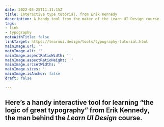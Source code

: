 ```yaml
---
date: 2022-05-25T11:11:15Z
title: Interactive type tutorial, from Erik Kennedy
description: A handy tool from the maker of the Learn UI Design course
tags:
- link
- typography
noteWithTitle: false
linkTarget: https://learnui.design/tools/typography-tutorial.html
mainImage.url: ''
mainImage.alt: ''
mainImage.aspectRatioWidth: ''
mainImage.aspectRatioHeight: ''
mainImage.srcsetWidths: ''
mainImage.sizes: ''
mainImage.isAnchor: false
draft: false

---
```

Here’s a handy interactive tool for learning “the logic of great typography” from Erik Kennedy, the man behind the _Learn UI Design_ course.
---